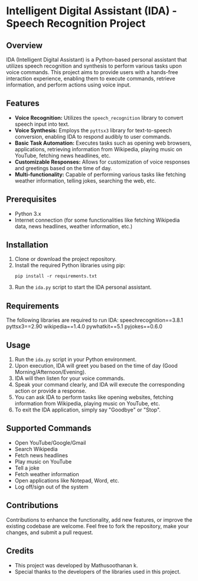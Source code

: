 # Intelligent Digital Assistant (IDA) - Speech Recognition Project

## Overview
IDA (Intelligent Digital Assistant) is a Python-based personal assistant that utilizes speech recognition and synthesis to perform various tasks upon voice commands. This project aims to provide users with a hands-free interaction experience, enabling them to execute commands, retrieve information, and perform actions using voice input.

## Features
- **Voice Recognition:** Utilizes the `speech_recognition` library to convert speech input into text.
- **Voice Synthesis:** Employs the `pyttsx3` library for text-to-speech conversion, enabling IDA to respond audibly to user commands.
- **Basic Task Automation:** Executes tasks such as opening web browsers, applications, retrieving information from Wikipedia, playing music on YouTube, fetching news headlines, etc.
- **Customizable Responses:** Allows for customization of voice responses and greetings based on the time of day.
- **Multi-functionality:** Capable of performing various tasks like fetching weather information, telling jokes, searching the web, etc.

## Prerequisites
- Python 3.x
- Internet connection (for some functionalities like fetching Wikipedia data, news headlines, weather information, etc.)

## Installation
1. Clone or download the project repository.
2. Install the required Python libraries using pip:
    ```
    pip install -r requirements.txt
    ```
3. Run the `ida.py` script to start the IDA personal assistant.

## Requirements
The following libraries are required to run IDA:
speechrecognition==3.8.1
pyttsx3==2.90
wikipedia==1.4.0
pywhatkit==5.1
pyjokes==0.6.0


## Usage
1. Run the `ida.py` script in your Python environment.
2. Upon execution, IDA will greet you based on the time of day (Good Morning/Afternoon/Evening).
3. IDA will then listen for your voice commands.
4. Speak your command clearly, and IDA will execute the corresponding action or provide a response.
5. You can ask IDA to perform tasks like opening websites, fetching information from Wikipedia, playing music on YouTube, etc.
6. To exit the IDA application, simply say "Goodbye" or "Stop".

## Supported Commands
- Open YouTube/Google/Gmail
- Search Wikipedia
- Fetch news headlines
- Play music on YouTube
- Tell a joke
- Fetch weather information
- Open applications like Notepad, Word, etc.
- Log off/sign out of the system

## Contributions
Contributions to enhance the functionality, add new features, or improve the existing codebase are welcome. Feel free to fork the repository, make your changes, and submit a pull request.

## Credits
- This project was developed by Mathusoothanan k.
- Special thanks to the developers of the libraries used in this project.

